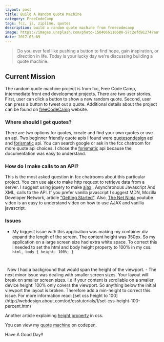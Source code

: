 ```yaml
---
layout: post
title: Build A Random Quote Machine
category: FreeCodeCamp
tags: fcc, js, zipline, quotes
description: build a random quote machine from freecodecamp 
image: https://images.unsplash.com/photo-1504066116688-57c2efd91274?auto=format&fit=crop&w=1500&q=80
date: 2017-03-09
---
```


>Do you ever feel like pushing a button to find hope, gain inspiration, or direction in life. Today is your lucky day we're discussing building a quote machine.

## Current Mission
The random quote machine project is from fcc, Free Code Camp, intermediate front end development projects. There are two user stories. First, user can click a button to show a new random quote. Second, user can press a button to tweet out a quote. Additional details about the project can be found on [freeCodeCamp](https://www.freecodecamp.com/challenges/build-a-random-quote-machine) website.

  
### Where should I get quotes?
There are two options for quotes, create and find your own quotes or use an api. Two beginner friendly quote apis I found were [quotesondesign](https://quotesondesign.com/) api and [forismatic](http://forismatic.com/en/) api. You can search google or ask in the fcc chatroom for more quote api choices. I chose the [forismatic](http://forismatic.com/en/api/) api because the documentation was easy to understand.

### How do I make calls to an API?
This is the most asked question in fcc chatrooms about this particular project. You can use ajax to make http request to retrieve data from a server. I suggest using jquery to make [ajax](http://api.jquery.com/jquery.ajax/) , Asynchronous Javascript And XML, calls to the API. If you prefer vanilla javascript I suggest MDN, Mozilla Developer Network, article ["Getting Started"](https://developer.mozilla.org/en-US/docs/AJAX/Getting_Started). Also, [The Net Ninja](https://www.youtube.com/watch?v=h0ZUpPiV1ac&index=2&list=PL4cUxeGkcC9jAhrjtZ9U93UMIhnCc44MH) youtube video is an easy to understand video on how to use AJAX and vanilla javascript.
    
### Issues
- My biggest issue with this application was making my container div expand the length of the screen. The content height was 350px. So my application on a large screen size had extra white space. To correct this I needed to set the html and body height property to 100% in my css.
  <code>
      html, body {
          height: 100%;
      }
 </code>
Now I had a background that would span the height of the viewport. 
- The next minor issue was dealing with smaller screen sizes. Your layout will break on smaller screen sizes. i.e If your content is scrollable on a smaller device height: 100% only covers the viewport. So anything below the initial viewport the layout is broken. Therefore add a min-height to correct this issue.
 For more information read: 
     [set css height to 100](http://webdesign.about.com/od/csstutorials/f/set-css-height-100-percent.htm)

Another article explaining [height property](http://www.mattboldt.com/css-100-percent-height/) in css.

You can view my [quote machine](https://codepen.io/Reggie01/full/gaYaax/) on codepen.
 
Have A Good Day!!
